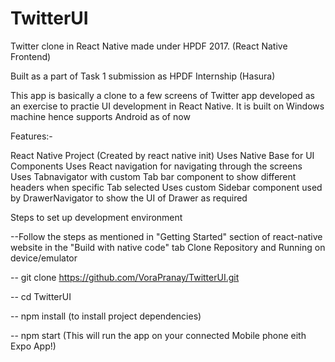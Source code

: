 # TwitterUI
Twitter clone in React Native made under HPDF 2017. (React Native Frontend)

Built as a part of Task 1 submission as HPDF Internship (Hasura)

This app is basically a clone to a few screens of Twitter app developed as an exercise to practie UI development in React Native. It is built on Windows machine hence supports Android as of now

Features:-

React Native Project (Created by react native init) Uses Native Base for UI Components Uses React navigation for navigating through the screens Uses Tabnavigator with custom Tab bar component to show different headers when specific Tab selected Uses custom Sidebar component used by DrawerNavigator to show the UI of Drawer as required

Steps to set up development environment

--Follow the steps as mentioned in "Getting Started" section of react-native website in the "Build with native code" tab
Clone Repository and Running on device/emulator

-- git clone https://github.com/VoraPranay/TwitterUI.git

-- cd TwitterUI

-- npm install (to install project dependencies)

-- npm start (This will run the app on your connected Mobile phone eith Expo App!)
